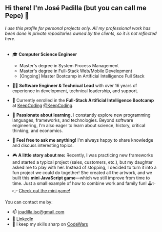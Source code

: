 ## Hi there! I'm José Padilla (but you can call me Pepe) 👋
###### I use this profile for personal projects only. All my professional work has been done in private repositories owned by the clients, so it is not reflected here.

- 🎓 **Computer Science Engineer**  
  - Master's degree in System Process Management  
  - Master's degree in Full-Stack Web/Mobile Development  
  - [Ongoing] Master Bootcamp in Artificial Intelligence Full Stack  

- 👨‍💻 **Software Engineer & Technical Lead** with over 16 years of experience in development, technical leadership, and support.  

- 🌱 Currently enrolled in the **Full-Stack Artificial Intelligence Bootcamp** at [KeepCoding](https://www.linkedin.com/school/keepcoding/posts/?feedView=all) [@KeepCoding](https://github.com/KeepCoding).  

- 🤘 **Passionate about learning.** I constantly explore new programming languages, frameworks, and technologies. Beyond software engineering, I'm also eager to learn about science, history, critical thinking, and economics.

- 💬 **Feel free to ask me anything!** I'm always happy to share knowledge and discuss interesting topics.  

- 🎮 **A little story about me:** Recently, I was practicing new frameworks and started a typical project (sales, customers, etc.), but my daughter asked me to play with her. Instead of stopping, I decided to turn it into a fun project we could do together! She created all the artwork, and we built this **mini JavaScript game**—which we still improve from time to time. Just a small example of how to combine work and family fun! 🕹️✨  
  👉 [Check out the mini game!](https://github.com/Pepe-Padilla/worldTactics)  

You can contact me by:
 - 📫 [jpadilla.isc@gmail.com](mailto:jpadilla.isc@gmail.com)
 - 🔗 [LinkedIn](https://www.linkedin.com/in/jose-padilla-rodríguez-ba211546/)
 - 🔗 I keep my skills sharp on [CodeWars](https://www.codewars.com/users/Pepe-Padilla) 
